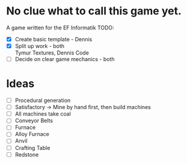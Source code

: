 # No clue what to call this game yet.
A game written for the EF Informatik
TODO:
- [x] Create basic template - Dennis
- [x] Split up work - both<br>Tymur Textures, Dennis Code
- [ ] Decide on clear game mechanics - both
# Ideas
- [ ] Procedural generation
- [ ] Satisfactory -> Mine by hand first, then build machines
- [ ] All machines take coal
- [ ] Conveyor Belts
- [ ] Furnace
- [ ] Alloy Furnace
- [ ] Anvil
- [ ] Crafting Table
- [ ] Redstone
